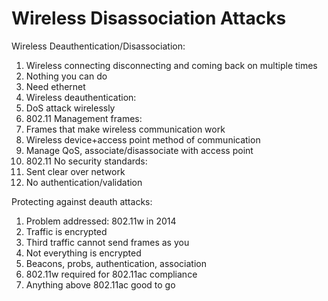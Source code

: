 # Wireless Disassociation Attacks

Wireless Deauthentication/Disassociation:
1. Wireless connecting disconnecting and coming back on multiple times
1. Nothing you can do
 1. Need ethernet
1. Wireless deauthentication:
 1. DoS attack wirelessly
1. 802.11 Management frames:
 1. Frames that make wireless communication work
 1. Wireless device+access point method of communication
 1. Manage QoS, associate/disassociate with access point
1. 802.11 No security standards:
 1. Sent clear over network
 1. No authentication/validation

Protecting against deauth attacks:
1. Problem addressed: 802.11w in 2014
 1. Traffic is encrypted
1. Third traffic cannot send frames as you
1. Not everything is encrypted
 1. Beacons, probs, authentication, association
1. 802.11w required for 802.11ac compliance
 1. Anything above 802.11ac good to go
